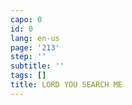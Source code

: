```yaml
---
capo: 0
id: 0
lang: en-us
page: '213'
step: ''
subtitle: ''
tags: []
title: LORD YOU SEARCH ME
---
```

